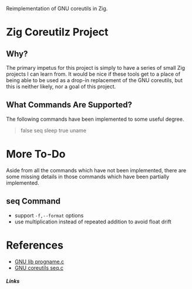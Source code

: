 Reimplementation of GNU coreutils in Zig.

Zig Coreutilz Project
=====================

Why?
----
The primary impetus for this project is simply to have a series of small Zig
projects I can learn from.  It would be nice if these tools get to a place of
being able to be used as a drop-in replacement of the GNU coreutils, but this
is neither likely, nor a goal of this project.

What Commands Are Supported?
----------------------------
The following commands have been implemented to some useful degree.

> false seq sleep true uname

More To-Do
==========
Aside from all the commands which have not been implemented, there are some
missing details in those commands which have been partially implemented.

seq Command
-----------
 * support `-f,--format` options
 * use multiplication instead of repeated addition to avoid float drift

References
==========
 * [GNU lib progname.c][1]
 * [GNU coreutils seq.c][2]

##### Links

[1]: <https://github.com/coreutils/gnulib/blob/master/lib/progname.c> "progname.c"

[2]: <https://github.com/coreutils/coreutils/blob/master/src/seq.c> "seq.c"
